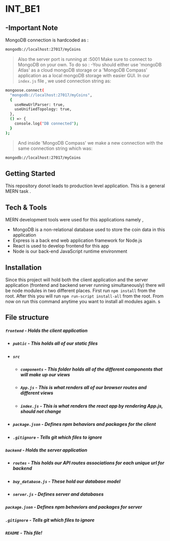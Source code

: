 # INT_BE1

## -Important Note

MongoDB connection is hardcoded as :

```sh
mongodb://localhost:27017/myCoins
```

> Also the server port is running at :5001
> Make sure to connect to MongoDB on your own. To do so :
> -You should either use 'mongoDB Atlas' as a cloud mongoDB storage or a 'MongoDB Compass' application as a local mongoDB storage with easier GUI. In our `index.js` file , we used connection string as:

```sh
mongoose.connect(
  "mongodb://localhost:27017/myCoins",
  {
    useNewUrlParser: true,
    useUnifiedTopology: true,
  },
  () => {
    console.log("DB connected");
  }
);
```

> And inside 'MongoDB Compass' we make a new connection with the same connection string which was:

```sh
mongodb://localhost:27017/myCoins
```

## Getting Started

This repository donot leads to production level application. This is a general MERN task .

## Tech & Tools

MERN development tools were used for this applications
namely ,

- MongoDB is a non-relational database used to store the coin data in this application
- Express is a back end web application framework for Node.js
- React is used to develop frontend for this app
- Node is our back-end JavaScript runtime environment

## Installation

Since this project will hold both the client application and the server application (frontend and backend server running simultaneously) there will be node modules in two different places. First run `npm install` from the root.
After this you will run `npm run-script install-all` from the root.
From now on run this command anytime you want to install all modules again. s

## File structure

##### `frontend` - Holds the client application

- ##### `public` - This holds all of our static files
- ##### `src`
  - ##### `components` - This folder holds all of the different components that will make up our views
  - ##### `App.js` - This is what renders all of our browser routes and different views
  - ##### `index.js` - This is what renders the react app by rendering App.js, should not change
- ##### `package.json` - Defines npm behaviors and packages for the client
- ##### `.gitignore` - Tells git which files to ignore

##### `backend` - Holds the server application

- ##### `routes` - This holds our API routes associations for each unique url for backend
- ##### `buy_database.js` - These hold our database model
- ##### `server.js` - Defines server and databases

##### `package.json` - Defines npm behaviors and packages for server

##### `.gitignore` - Tells git which files to ignore

##### `README` - This file!
